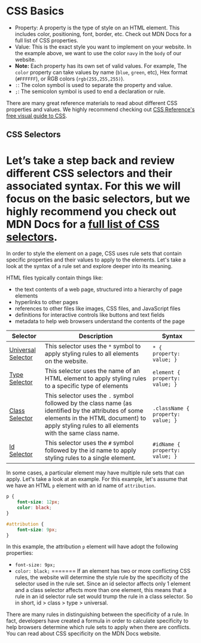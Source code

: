 # CSS Basics
  - Property: A property is the type of style on an HTML element. This includes color, positioning, font, border, etc. Check out MDN Docs for a full list of CSS properties.
  - Value: This is the exact style you want to implement on your website. In the example above, we want to use the color `navy` in the `body` of our website.
  - **Note:** Each property has its own set of valid values. For example, The `color` property can take values by name (`blue`, `green`, etc), Hex format (`#FFFFFF`), or RGB colors (`rgb(255,255,255)`).
- `:`: The colon symbol is used to separate the property and value.
- `;`: The semicolon symbol is used to end a declaration or rule.

There are many great reference materials to read about different CSS properties and values. We highly recommend checking out [CSS Reference's free visual guide to CSS](https://cssreference.io/).
## CSS Selectors

Let’s take a step back and review different CSS selectors and their associated syntax. For this we will focus on the basic selectors, but we highly recommend you check out MDN Docs for a [full list of CSS selectors](https://developer.mozilla.org/en-US/docs/Web/CSS/CSS_Selectors).
=======

In order to style the element on a page, CSS uses rule sets that contain specific properties and their values to apply to the elements. Let's take a look at the syntax of a rule set and explore deeper into its meaning.

HTML files typically contain things like:

- the text contents of a web page, structured into a hierarchy of page elements
- hyperlinks to other pages
- references to other files like images, CSS files, and JavaScript files
- definitions for interactive controls like buttons and text fields
- metadata to help web browsers understand the contents of the page

| Selector | Description | Syntax |
|----------|-------------|--------|
| [Universal Selector](https://developer.mozilla.org/en-US/docs/Web/CSS/Universal_selectors) | This selector uses the `*` symbol to apply styling rules to all elements on the website. | `* { property: value; }` |
| [Type Selector](https://developer.mozilla.org/en-US/docs/Web/CSS/Type_selectors) | This selector uses the name of an HTML element to apply styling rules to a specific type of elements | `element { property: value; }` |
| [Class Selector](https://developer.mozilla.org/en-US/docs/Web/CSS/Class_selectors) | This selector uses the `.` symbol followed by the class name (as identified by the attributes of some elements in the HTML document) to apply styling rules to all elements with the same class name. | `.className { property: value; }` |
| [Id Selector](https://developer.mozilla.org/en-US/docs/Web/CSS/ID_selectors) | This selector uses the `#` symbol followed by the id name to apply styling rules to a single element. | `#idName { property: value; }` |


In some cases, a particular element may have multiple rule sets that can apply. Let's take a look at an example. For this example, let's assume that we have an HTML `p` element with an id name of `attribution`.

```css
p {
    font-size: 12px;
    color: black;
}

#attribution {
    font-size: 9px;
}
```

In this example, the attribution `p` element will have adopt the following properties:

- `font-size: 9px;`
- `color: black;`
=======
If an element has two or more conflicting CSS rules, the website will determine the style rule by the specificity of the selector used in the rule set. Since an id selector affects only 1 element and a class selector affects more than one element, this means that a rule in an id selector rule set would trump the rule in a class selector. So in short, id > class > type > universal.

There are many rules in distinguishing between the specificity of a rule. In fact, developers have created a formula in order to calculate specificity to help browsers determine which rule sets to apply when there are conflicts. You can read about CSS specificity on the MDN Docs website.

